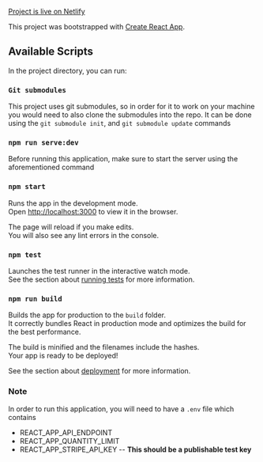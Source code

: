 [Project is live on Netlify](https://midas-pizza.netlify.app/)

This project was bootstrapped with [Create React App](https://github.com/facebook/create-react-app).
## Available Scripts

In the project directory, you can run:

### `Git submodules`

This project uses git submodules, so in order for it to work on your machine you would need to also clone the submodules into the repo.
It can be done using the `git submodule init`, and `git submodule update` commands

### `npm run serve:dev`

Before running this application, make sure to start the server using the aforementioned command

### `npm start`

Runs the app in the development mode.<br />
Open [http://localhost:3000](http://localhost:3000) to view it in the browser.

The page will reload if you make edits.<br />
You will also see any lint errors in the console.

### `npm test`

Launches the test runner in the interactive watch mode.<br />
See the section about [running tests](https://facebook.github.io/create-react-app/docs/running-tests) for more information.

### `npm run build`

Builds the app for production to the `build` folder.<br />
It correctly bundles React in production mode and optimizes the build for the best performance.

The build is minified and the filenames include the hashes.<br />
Your app is ready to be deployed!

See the section about [deployment](https://facebook.github.io/create-react-app/docs/deployment) for more information.

### Note
In order to run this application, you will need to have a ``.env`` file which contains
<ul>
  <li>REACT_APP_API_ENDPOINT</li>
  <li>REACT_APP_QUANTITY_LIMIT</li>
  <li>REACT_APP_STRIPE_API_KEY -- <b>This should be a publishable test key</b></li>
</ul>
